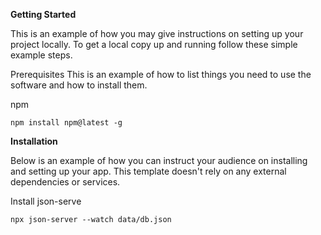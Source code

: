 <b>Getting Started</b>

This is an example of how you may give instructions on setting up your project locally. To get a local copy up and running follow these simple example steps.

Prerequisites
This is an example of how to list things you need to use the software and how to install them.

npm
```
npm install npm@latest -g
```

<b>Installation</b>

Below is an example of how you can instruct your audience on installing and setting up your app. This template doesn't rely on any external dependencies or services.

Install json-serve
```
npx json-server --watch data/db.json
```

